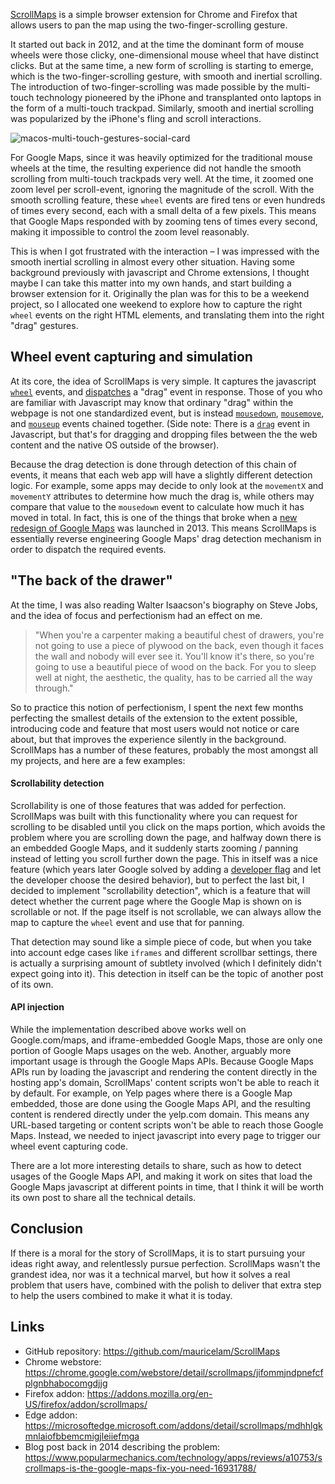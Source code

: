 [ScrollMaps](https://github.com/mauricelam/ScrollMaps) is a simple browser extension for Chrome and Firefox that allows users to pan the map using the two-finger-scrolling gesture.

It started out back in 2012, and at the time the dominant form of mouse wheels were those clicky, one-dimensional mouse wheel that have distinct clicks. But at the same time, a new form of scrolling is starting to emerge, which is the two-finger-scrolling gesture, with smooth and inertial scrolling. The introduction of two-finger-scrolling was made possible by the multi-touch technology pioneered by the iPhone and transplanted onto laptops in the form of a multi-touch trackpad. Similarly, smooth and inertial scrolling was popularized by the iPhone's fling and scroll interactions.

![macos-multi-touch-gestures-social-card](https://user-images.githubusercontent.com/1264702/152716830-5934b606-d9c8-4654-a8b5-e6f4ea642c68.jpeg)

For Google Maps, since it was heavily optimized for the traditional mouse wheels at the time, the resulting experience did not handle the smooth scrolling from multi-touch trackpads very well. At the time, it zoomed one zoom level per scroll-event, ignoring the magnitude of the scroll. With the smooth scrolling feature, these `wheel` events are fired tens or even hundreds of times every second, each with a small delta of a few pixels. This means that Google Maps responded with by zooming tens of times every second, making it impossible to control the zoom level reasonably.

This is when I got frustrated with the interaction – I was impressed with the smooth inertial scrolling in almost every other situation. Having some background previously with javascript and Chrome extensions, I thought maybe I can take this matter into my own hands, and start building a browser extension for it. Originally the plan was for this to be a weekend project, so I allocated one weekend to explore how to capture the right `wheel` events on the right HTML elements, and translating them into the right "drag" gestures.

## Wheel event capturing and simulation

At its core, the idea of ScrollMaps is very simple. It captures the javascript [`wheel`](https://developer.mozilla.org/en-US/docs/Web/API/Element/wheel_event) events, and [dispatches](https://developer.mozilla.org/en-US/docs/Web/Events/Creating_and_triggering_events) a "drag" event in response. Those of you who are familiar with Javascript may know that ordinary "drag" within the webpage is not one standardized event, but is instead [`mousedown`](https://developer.mozilla.org/en-US/docs/Web/API/Element/mousedown_event), [`mousemove`](https://developer.mozilla.org/en-US/docs/Web/API/Element/mousemove_event), and [`mouseup`](https://developer.mozilla.org/en-US/docs/Web/API/Element/mouseup_event) events chained together. (Side note: There is a [`drag`](https://developer.mozilla.org/en-US/docs/Web/API/Document/drag_event) event in Javascript, but that's for dragging and dropping files between the the web content and the native OS outside of the browser).

Because the drag detection is done through detection of this chain of events, it means that each web app will have a slightly different detection logic. For example, some apps may decide to only look at the `movementX` and `movementY` attributes to determine how much the drag is, while others may compare that value to the `mousedown` event to calculate how much it has moved in total. In fact, this is one of the things that broke when a [new redesign of Google Maps](https://www.theverge.com/2013/5/15/4333374/google-maps-redesign-2013-io-event) was launched in 2013. This means ScrollMaps is essentially reverse engineering Google Maps' drag detection mechanism in order to dispatch the required events.

## "The back of the drawer"

At the time, I was also reading Walter Isaacson's biography on Steve Jobs, and the idea of focus and perfectionism had an effect on me.

> "When you're a carpenter making a beautiful chest of drawers, you're not going to use a piece of plywood on the back, even though it faces the wall and nobody will ever see it. You'll know it's there, so you're going to use a beautiful piece of wood on the back. For you to sleep well at night, the aesthetic, the quality, has to be carried all the way through."

So to practice this notion of perfectionism, I spent the next few months perfecting the smallest details of the extension to the extent possible, introducing code and feature that most users would not notice or care about, but that improves the experience silently in the background. ScrollMaps has a number of these features, probably the most amongst all my projects, and here are a few examples:

#### Scrollability detection

Scrollability is one of those features that was added for perfection. ScrollMaps was built with this functionality where you can request for scrolling to be disabled until you click on the maps portion, which avoids the problem where you are scrolling down the page, and halfway down there is an embedded Google Maps, and it suddenly starts zooming / panning instead of letting you scroll further down the page. This in itself was a nice feature (which years later Google solved by adding a [developer flag](https://developers.google.com/maps/documentation/javascript/interaction) and let the developer choose the desired behavior), but to perfect the last bit, I decided to implement "scrollability detection", which is a feature that will detect whether the current page where the Google Map is shown on is scrollable or not. If the page itself is not scrollable, we can always allow the map to capture the `wheel` event and use that for panning.

That detection may sound like a simple piece of code, but when you take into account edge cases like `iframes` and different scrollbar settings, there is actually a surprising amount of subtlety involved (which I definitely didn't expect going into it). This detection in itself can be the topic of another post of its own.

#### API injection

While the implementation described above works well on Google.com/maps, and iframe-embedded Google Maps, those are only one portion of Google Maps usages on the web. Another, arguably more important usage is through the Google Maps APIs. Because Google Maps APIs run by loading the javascript and rendering the content directly in the hosting app's domain, ScrollMaps' content scripts won't be able to reach it by default. For example, on Yelp pages where there is a Google Map embedded, those are done using the Google Maps API, and the resulting content is rendered directly under the yelp.com domain. This means any URL-based targeting or content scripts won't be able to reach those Google Maps. Instead, we needed to inject javascript into every page to trigger our wheel event capturing code.

There are a lot more interesting details to share, such as how to detect usages of the Google Maps API, and making it work on sites that load the Google Maps javascript at different points in time, that I think it will be worth its own post to share all the technical details.


## Conclusion

If there is a moral for the story of ScrollMaps, it is to start pursuing your ideas right away, and relentlessly pursue perfection. ScrollMaps wasn't the grandest idea, nor was it a technical marvel, but how it solves a real problem that users have, combined with the polish to deliver that extra step to help the users combined to make it what it is today.

## Links

* GitHub repository: https://github.com/mauricelam/ScrollMaps
* Chrome webstore: https://chrome.google.com/webstore/detail/scrollmaps/jifommjndpnefcfplgnbhabocomgdjjg
* Firefox addon: https://addons.mozilla.org/en-US/firefox/addon/scrollmaps/
* Edge addon: https://microsoftedge.microsoft.com/addons/detail/scrollmaps/mdhhlgkmnlaiofbbemcmigjleiiefmga
* Blog post back in 2014 describing the problem: https://www.popularmechanics.com/technology/apps/reviews/a10753/scrollmaps-is-the-google-maps-fix-you-need-16931788/
